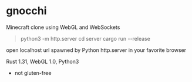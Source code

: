 # gnocchi
Minecraft clone using WebGL and WebSockets

> python3 -m http.server 
> cd server
> cargo run --release

open localhost url spawned by Python http.server in your favorite browser

Rust 1.31, WebGL 1.0, Python3

* not gluten-free
